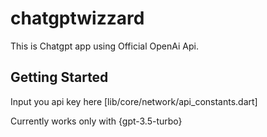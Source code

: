 # chatgptwizzard

This is Chatgpt app using Official OpenAi Api.

## Getting Started
Input you api key here [lib/core/network/api_constants.dart] 

 Currently works only with {gpt-3.5-turbo}
